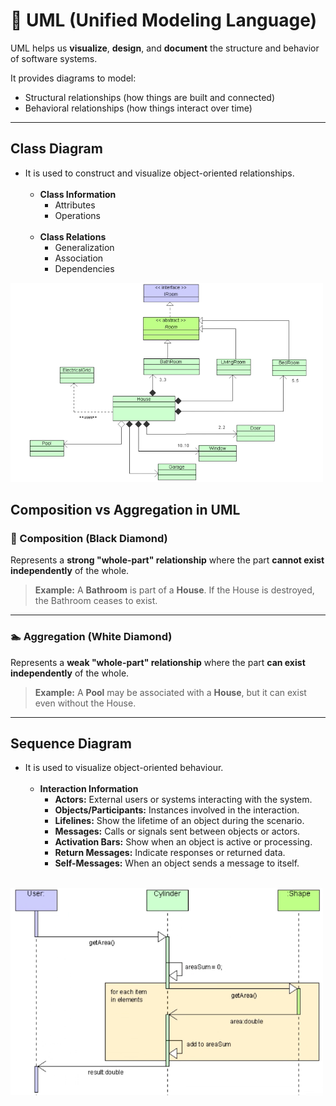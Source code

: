 # 🔷  UML (Unified Modeling Language)

UML helps us **visualize**, **design**, and **document** the structure and behavior of software systems.

It provides diagrams to model:

- Structural relationships (how things are built and connected)
- Behavioral relationships (how things interact over time)

---

## Class Diagram

- It is used to construct and visualize object-oriented relationships.
<br><br>
  - **Class Information**
    - Attributes
    - Operations
    <br><br>
  - **Class Relations**
    - Generalization
    - Association
    - Dependencies

    
<img src="images/Class_Diagram.png" alt="img" width="500px" />

## Composition vs Aggregation in UML

### 🚻 Composition (Black Diamond)

Represents a **strong "whole-part" relationship** where the part **cannot exist independently** of the whole.

> **Example:** A **Bathroom** is part of a **House**. If the House is destroyed, the Bathroom ceases to exist.

---

### 🏊 Aggregation (White Diamond)

Represents a **weak "whole-part" relationship** where the part **can exist independently** of the whole.

> **Example:** A **Pool** may be associated with a **House**, but it can exist even without the House.

---

## Sequence Diagram

- It is used to visualize object-oriented behaviour.
<br><br>
  - **Interaction Information**
    - **Actors:** External users or systems interacting with the system.
    - **Objects/Participants:** Instances involved in the interaction.
    - **Lifelines:** Show the lifetime of an object during the scenario.
    - **Messages:** Calls or signals sent between objects or actors.
    - **Activation Bars:** Show when an object is active or processing.
    - **Return Messages:** Indicate responses or returned data.
    - **Self-Messages:** When an object sends a message to itself.
    <br><br>

<img src="images/Sequence_Diagram.png" alt="img" width="500px" />



